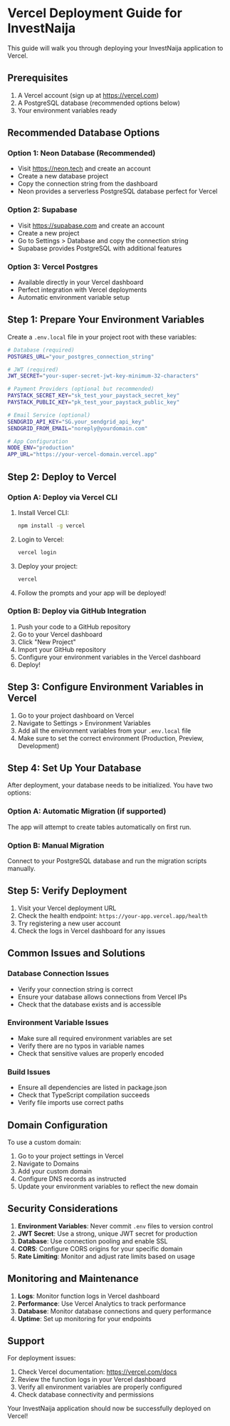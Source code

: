 # Vercel Deployment Guide for InvestNaija

This guide will walk you through deploying your InvestNaija application to Vercel.

## Prerequisites

1. A Vercel account (sign up at https://vercel.com)
2. A PostgreSQL database (recommended options below)
3. Your environment variables ready

## Recommended Database Options

### Option 1: Neon Database (Recommended)

- Visit https://neon.tech and create an account
- Create a new database project
- Copy the connection string from the dashboard
- Neon provides a serverless PostgreSQL database perfect for Vercel

### Option 2: Supabase

- Visit https://supabase.com and create an account
- Create a new project
- Go to Settings > Database and copy the connection string
- Supabase provides PostgreSQL with additional features

### Option 3: Vercel Postgres

- Available directly in your Vercel dashboard
- Perfect integration with Vercel deployments
- Automatic environment variable setup

## Step 1: Prepare Your Environment Variables

Create a `.env.local` file in your project root with these variables:

```bash
# Database (required)
POSTGRES_URL="your_postgres_connection_string"

# JWT (required)
JWT_SECRET="your-super-secret-jwt-key-minimum-32-characters"

# Payment Providers (optional but recommended)
PAYSTACK_SECRET_KEY="sk_test_your_paystack_secret_key"
PAYSTACK_PUBLIC_KEY="pk_test_your_paystack_public_key"

# Email Service (optional)
SENDGRID_API_KEY="SG.your_sendgrid_api_key"
SENDGRID_FROM_EMAIL="noreply@yourdomain.com"

# App Configuration
NODE_ENV="production"
APP_URL="https://your-vercel-domain.vercel.app"
```

## Step 2: Deploy to Vercel

### Option A: Deploy via Vercel CLI

1. Install Vercel CLI:

   ```bash
   npm install -g vercel
   ```

2. Login to Vercel:

   ```bash
   vercel login
   ```

3. Deploy your project:

   ```bash
   vercel
   ```

4. Follow the prompts and your app will be deployed!

### Option B: Deploy via GitHub Integration

1. Push your code to a GitHub repository
2. Go to your Vercel dashboard
3. Click "New Project"
4. Import your GitHub repository
5. Configure your environment variables in the Vercel dashboard
6. Deploy!

## Step 3: Configure Environment Variables in Vercel

1. Go to your project dashboard on Vercel
2. Navigate to Settings > Environment Variables
3. Add all the environment variables from your `.env.local` file
4. Make sure to set the correct environment (Production, Preview, Development)

## Step 4: Set Up Your Database

After deployment, your database needs to be initialized. You have two options:

### Option A: Automatic Migration (if supported)

The app will attempt to create tables automatically on first run.

### Option B: Manual Migration

Connect to your PostgreSQL database and run the migration scripts manually.

## Step 5: Verify Deployment

1. Visit your Vercel deployment URL
2. Check the health endpoint: `https://your-app.vercel.app/health`
3. Try registering a new user account
4. Check the logs in Vercel dashboard for any issues

## Common Issues and Solutions

### Database Connection Issues

- Verify your connection string is correct
- Ensure your database allows connections from Vercel IPs
- Check that the database exists and is accessible

### Environment Variable Issues

- Make sure all required environment variables are set
- Verify there are no typos in variable names
- Check that sensitive values are properly encoded

### Build Issues

- Ensure all dependencies are listed in package.json
- Check that TypeScript compilation succeeds
- Verify file imports use correct paths

## Domain Configuration

To use a custom domain:

1. Go to your project settings in Vercel
2. Navigate to Domains
3. Add your custom domain
4. Configure DNS records as instructed
5. Update your environment variables to reflect the new domain

## Security Considerations

1. **Environment Variables**: Never commit `.env` files to version control
2. **JWT Secret**: Use a strong, unique JWT secret for production
3. **Database**: Use connection pooling and enable SSL
4. **CORS**: Configure CORS origins for your specific domain
5. **Rate Limiting**: Monitor and adjust rate limits based on usage

## Monitoring and Maintenance

1. **Logs**: Monitor function logs in Vercel dashboard
2. **Performance**: Use Vercel Analytics to track performance
3. **Database**: Monitor database connections and query performance
4. **Uptime**: Set up monitoring for your endpoints

## Support

For deployment issues:

1. Check Vercel documentation: https://vercel.com/docs
2. Review the function logs in your Vercel dashboard
3. Verify all environment variables are properly configured
4. Check database connectivity and permissions

Your InvestNaija application should now be successfully deployed on Vercel!

